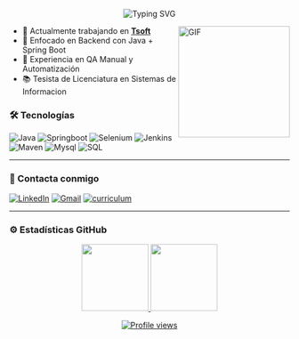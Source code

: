 <p align="center">
  <img src="https://readme-typing-svg.herokuapp.com?font=Indie+Flower&size=33&pause=400&center=true&color=F7F7F7&width=350&lines=Hola!+Soy+Mateo+%F0%9F%91%8B;Desarrollador+Java;T%C3%A9cnico+en+Inform%C3%A1tica+;Analista+de+Sistemas" alt="Typing SVG" /></p>

<img align="right" alt="GIF" height="200px" src="https://user-images.githubusercontent.com/74038190/214375888-0dc62524-fb43-43fd-9479-098b471d1b9c.gif" />

- 💼 Actualmente trabajando en [**Tsoft**](www.tsoftglobal.com)
- 🚀 Enfocado en Backend con Java + Spring Boot  
- 🧪 Experiencia en QA Manual y Automatización  
- 📚 Tesista de Licenciatura en Sistemas de Informacion

### 🛠️ Tecnologías

  ![Java](http://img.shields.io/badge/-Java-e8892f?style=flat-square&logo=java&logo)
  ![Springboot](http://img.shields.io/badge/-Springboot-629e3a?style=flat-square&logo=springboot&logoColor=white)
  ![Selenium](https://img.shields.io/badge/-Selenium-43B02A?style=flat-square&logo=selenium&logoColor=white)
  ![Jenkins](https://img.shields.io/badge/-Jenkins-D33833?style=flat-square&logo=jenkins&logoColor=white)
  ![Maven](http://img.shields.io/badge/-Maven-white?style=flat-square&logo=apachemaven&logoColor=bc2043)
  ![Mysql](http://img.shields.io/badge/-Mysql-white?style=flat-square&logo=mysql)
  ![SQL](https://img.shields.io/badge/-SQL-000000?style=flat&logo=postgresql)
  
---

### 💬 Contacta conmigo
<p>
<a href="https://www.linkedin.com/in/mlunabazan/"><img src="https://img.shields.io/badge/linkedin-%230A66C2.svg?style=plastic&logo=linkedin&logoColor=white" alt="LinkedIn"/></a>
<a href="mailto:melb201196@gmail.com"><img img src="https://img.shields.io/badge/gmail-%23EA4335.svg?style=plastic&logo=gmail&logoColor=white" alt="Gmail"/></a>
<a href="https://drive.google.com/file/d/1PCt2Fax2Akj-lA6KZXA3Oa9vymmRBi-f/view?usp=sharing">
  <img src="https://img.shields.io/badge/curriculum-%234285F4.svg?style=plastic&logo=googledrive&logoColor=white" alt="curriculum"/>
</a>

</p>

---

### ⚙️&nbsp;Estadísticas GitHub

<p align="center">
  <a href="https://github.com/melb96">
    <img height="120em" src="https://github-readme-stats-eight-theta.vercel.app/api?username=melb96&show_icons=true&theme=algolia&include_all_commits=true&count_private=true"/>
  </a>
  <a href="https://github.com/melb96">
    <img height="120em" src="https://github-readme-stats-eight-theta.vercel.app/api/top-langs/?username=melb96&layout=compact&langs_count=8&theme=algolia"/>
  </a>
</p>

<p align="center">
  <a href="https://github.com/melb96">
    <img src="https://komarev.com/ghpvc/?username=melb96&color=blue&style=flat" alt="Profile views"/>
  </a>
</p>
